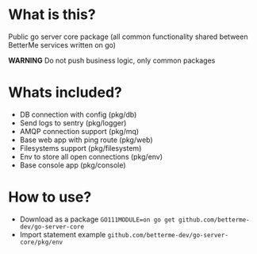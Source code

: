 # What is this?

Public go server core package (all common functionality shared between BetterMe services written on go)

**WARNING** Do not push business logic, only common packages

# Whats included?

- DB connection with config (pkg/db)
- Send logs to sentry (pkg/logger)
- AMQP connection support (pkg/mq)
- Base web app with ping route (pkg/web)
- Filesystems support (pkg/filesystem)
- Env to store all open connections (pkg/env)
- Base console app (pkg/console)

# How to use?

- Download as a package `GO111MODULE=on go get github.com/betterme-dev/go-server-core`
- Import statement example `github.com/betterme-dev/go-server-core/pkg/env`
